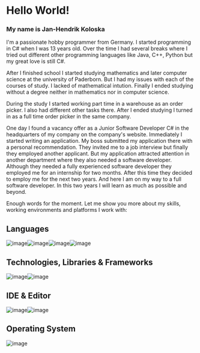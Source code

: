 # Hello World!
### My name is Jan-Hendrik Koloska
I'm a passionate hobby programmer from Germany. I started programming in C# when I was 13 years old. Over the time I had several breaks where I tried out different other programming languages like Java, C++, Python but my great love is still C#.


After I finished school I started studying mathematics and later computer science at the university of Paderborn. But I had my issues with each of the courses of study. I lacked of mathematical intution. Finally I ended studying without a degree neither in mathematics nor in computer science.


During the study I started working part time in a warehouse as an order picker. I also had different other tasks there. After I ended studying I turned in as a full time order picker in the same company. 

One day I found a vacancy offer as a Junior Software Developer C# in the headquarters of my company on the company's website. Immediately I started writing an application. My boss submitted my application there with a personal recommendation. They invited me to a job interview but finally they employed another applicant. But my application attracted attention in another department where they also needed a software developer. Although they needed a fully experienced software developer they employed me for an internship for two months. After this time they decided to employ me for the next two years. And here I am on my way to a full software developer. In this two years I will learn as much as possible and beyond.

Enough words for the moment. Let me show you more about my skills, working environments and platforms I work with:

## Languages
![image](https://img.shields.io/badge/C%23-239120?style=for-the-badge&logo=csharp&logoColor=white)![image](https://img.shields.io/badge/powershell-5391FE?style=for-the-badge&logo=powershell&logoColor=white)![image](https://img.shields.io/badge/HTML5-E34F26?style=for-the-badge&logo=html5&logoColor=white)![image](https://img.shields.io/badge/CSS3-1572B6?style=for-the-badge&logo=css3&logoColor=white)

## Technologies, Libraries & Frameworks
![image](https://img.shields.io/badge/Microsoft%20SQL%20Server-CC2927?style=for-the-badge&logo=microsoft%20sql%20server&logoColor=white)![image](https://img.shields.io/badge/.NET-512BD4?style=for-the-badge&logo=dotnet&logoColor=white)

## IDE & Editor
![image](https://img.shields.io/badge/Visual_Studio-5C2D91?style=for-the-badge&logo=visual%20studio&logoColor=white)![image](https://img.shields.io/badge/Visual_Studio_Code-0078D4?style=for-the-badge&logo=visual%20studio%20code&logoColor=white)

## Operating System
![image](https://img.shields.io/badge/Windows-0078D6?style=for-the-badge&logo=windows&logoColor=white)
